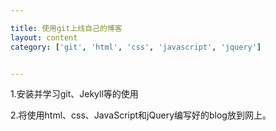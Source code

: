 ```yaml
---

title: 使用git上线自己的博客
layout: content
category: ['git', 'html', 'css', 'javascript', 'jquery']


---
```


1.安装并学习git、Jekyll等的使用

2.将使用html、css、JavaScript和jQuery编写好的blog放到网上。